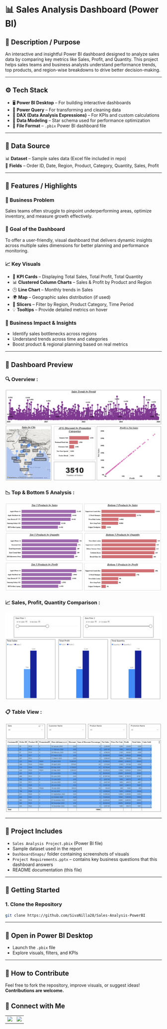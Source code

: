 # 📊 Sales Analysis Dashboard (Power BI)

## 📘 Description / Purpose
An interactive and insightful Power BI dashboard designed to analyze sales data by comparing key metrics like Sales, Profit, and Quantity. This project helps sales teams and business analysts understand performance trends, top products, and region-wise breakdowns to drive better decision-making.

---

## ⚙️ Tech Stack

- 🖥️ **Power BI Desktop** – For building interactive dashboards  
- 🔄 **Power Query** – For transforming and cleaning data  
- 🧠 **DAX (Data Analysis Expressions)** – For KPIs and custom calculations  
- 🧱 **Data Modeling** – Star schema used for performance optimization  
- 📁 **File Format** – `.pbix` Power BI dashboard file  

---

## 📂 Data Source

📊 **Dataset** – Sample sales data (Excel file included in repo)  
🧾 **Fields** – Order ID, Date, Region, Product, Category, Quantity, Sales, Profit  

---

## 🌟 Features / Highlights

### 🎯 Business Problem
Sales teams often struggle to pinpoint underperforming areas, optimize inventory, and measure growth effectively.

### 🎯 Goal of the Dashboard
To offer a user-friendly, visual dashboard that delivers dynamic insights across multiple sales dimensions for better planning and performance monitoring.

### 📈 Key Visuals
- 📌 **KPI Cards** – Displaying Total Sales, Total Profit, Total Quantity  
- 📊 **Clustered Column Charts** – Sales & Profit by Product and Region  
- 🕒 **Line Chart** – Monthly trends in Sales  
- 🌍 **Map** – Geographic sales distribution (if used)  
- 🎯 **Slicers** – Filter by Region, Product Category, Time Period  
- 💡 **Tooltips** – Provide detailed metrics on hover  

### 📌 Business Impact & Insights
- Identify sales bottlenecks across regions  
- Understand trends across time and categories  
- Boost product & regional planning based on real metrics  

---

## 📸 Dashboard Preview

### 🔍 Overview  :
![Overview – A snapshot of overall KPIs and trends](https://raw.githubusercontent.com/SivaNilla28/Sales-Analysis-PowerBI/main/Dashboard%20Snaps/OVERVIEW.png)

### 📉 Top & Bottom 5 Analysis  :
![Top & Bottom 5 – Products by Sales and Profit](https://raw.githubusercontent.com/SivaNilla28/Sales-Analysis-PowerBI/main/Dashboard%20Snaps/TOP%20%26%20BOTTOM%20-%205%20ANALYSIS.png)

### 📈 Sales, Profit, Quantity Comparison  :
![Sales vs Profit vs Quantity – Region and Segment-wise comparison](https://raw.githubusercontent.com/SivaNilla28/Sales-Analysis-PowerBI/main/Dashboard%20Snaps/Comparison%20Sales%2CProfit%2CQuantity.png)

### 📋 Table View  :
![Tabular Summary – Detailed records of sales data](https://raw.githubusercontent.com/SivaNilla28/Sales-Analysis-PowerBI/main/Dashboard%20Snaps/Table%20Visual.png)


---

## 📁 Project Includes

- `Sales Analysis Project.pbix` (Power BI file)  
- Sample dataset used in the report  
- `DashboardSnaps/` folder containing screenshots of visuals  
- `Project Requirements.pptx` – contains key business questions that this dashboard answers
- README documentation (this file)

---

## 🚀 Getting Started

### 1. Clone the Repository

```bash
git clone https://github.com/SivaNilla28/Sales-Analysis-PowerBI
```
---

## 🧩 Open in Power BI Desktop

- Launch the `.pbix` file  
- Explore visuals, filters, and KPIs  

---

## 🤝 How to Contribute

Feel free to fork the repository, improve visuals, or suggest ideas!  
**Contributions are welcome.**
## 🔗 Connect with Me

<table>
  <tr>
    <td>
      <a href="https://www.linkedin.com/in/siva-nilla" target="_blank">
        <img src="https://img.shields.io/badge/LINKEDIN-SIVA%20NILLA-0077B5?style=for-the-badge&logo=linkedin&logoColor=white"/>
      </a>
    </td>
    <td>
      <a href="mailto:nillasiva526@gmail.com">
        <img src="https://img.shields.io/badge/EMAIL-NILLASIVA526%40GMAIL.COM-D14836?style=for-the-badge&logo=gmail&logoColor=white"/>
      </a>
    </td>
  </tr>
</table>
